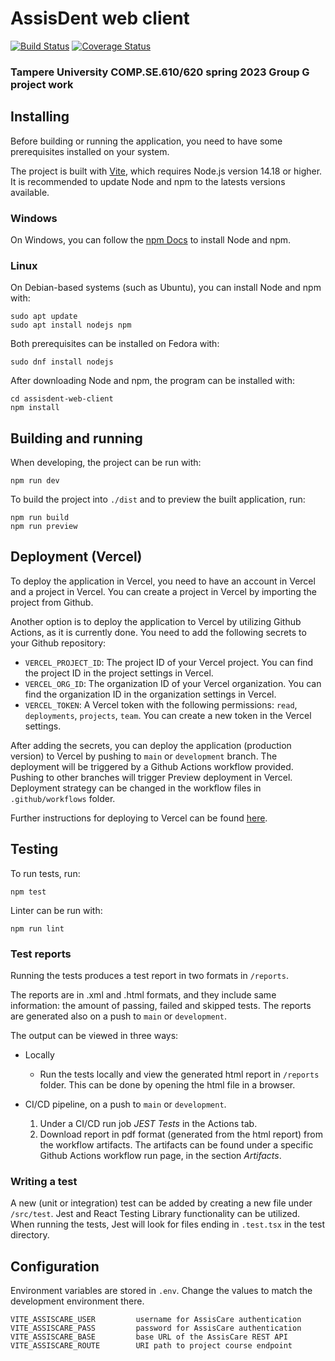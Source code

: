 # AssisDent web client

[![Build Status][ci-image]][ci-url]
[![Coverage Status](https://coveralls.io/repos/github/Turtiainen/assisdent-web-client-continuation/badge.svg?branch=Pipeline_test)](https://coveralls.io/github/Turtiainen/assisdent-web-client-continuation?branch=main)

### Tampere University COMP.SE.610/620 spring 2023 Group G project work

## Installing
Before building or running the application, you need to have some prerequisites
installed on your system.

The project is built with [Vite](https://vitejs.dev/guide/), which requires Node.js version 14.18 or higher. It is recommended to update Node and npm to the latests versions available.

### Windows
On Windows, you can follow the [npm Docs](https://docs.npmjs.com/downloading-and-installing-node-js-and-npm) to install Node and npm.

### Linux
On Debian-based systems (such as Ubuntu), you can install Node and npm with:
```
sudo apt update
sudo apt install nodejs npm
```
Both prerequisites can be installed on Fedora with:
```
sudo dnf install nodejs
```

After downloading Node and npm, the program can be installed with:
```
cd assisdent-web-client
npm install
```

## Building and running
When developing, the project can be run with:
```
npm run dev
```
To build the project into `./dist` and to preview the built application, run:
```
npm run build
npm run preview
```

## Deployment (Vercel)

To deploy the application in Vercel, you need to have an account in Vercel and a project in Vercel. You can create a project in Vercel by importing the project from Github.

Another option is to deploy the application to Vercel by utilizing Github Actions, as it is currently done. You need to add the following secrets to your Github repository:

- `VERCEL_PROJECT_ID`: The project ID of your Vercel project. You can find the project ID in the project settings in Vercel.
- `VERCEL_ORG_ID`: The organization ID of your Vercel organization. You can find the organization ID in the organization settings in Vercel.
- `VERCEL_TOKEN`: A Vercel token with the following permissions: `read`, `deployments`, `projects`, `team`. You can create a new token in the Vercel settings.

After adding the secrets, you can deploy the application (production version) to Vercel by pushing to `main` or `development` branch. The deployment will be triggered by a Github Actions workflow provided.
Pushing to other branches will trigger Preview deployment in Vercel. Deployment strategy can be changed in the workflow files in `.github/workflows` folder.

Further instructions for deploying to Vercel can be found [here](https://vercel.com/guides/how-can-i-use-github-actions-with-vercel).

## Testing
To run tests, run:
```
npm test
```
Linter can be run with:
```
npm run lint
```

### Test reports

Running the tests produces a test report in two formats in `/reports`. 

The reports are in .xml and .html formats,
and they include same information: the amount of passing, failed and skipped tests. The reports are
generated also on a push to `main` or `development`. 

The output can be viewed in three ways:

- Locally
  - Run the tests locally and view the generated html report in `/reports` folder. This can be done by opening the html file in a browser.

- CI/CD pipeline, on a push to `main` or `development`.
  1. Under a CI/CD run job *JEST Tests* in the Actions tab.
  2. Download report in pdf format (generated from the html report) from the workflow artifacts. The artifacts can be found under a specific Github Actions workflow run page, in the section *Artifacts*.

### Writing a test

A new (unit or integration) test can be added by creating a new file under
`/src/test`. Jest and React Testing Library functionality can be utilized.
When running the tests, Jest will look for files ending in `.test.tsx` in
the test directory.

## Configuration
Environment variables are stored in `.env`. Change the values to match
the development environment there.
```
VITE_ASSISCARE_USER         username for AssisCare authentication
VITE_ASSISCARE_PASS         password for AssisCare authentication
VITE_ASSISCARE_BASE         base URL of the AssisCare REST API
VITE_ASSISCARE_ROUTE        URI path to project course endpoint
```

[ci-image]: https://github.com/Turtiainen/assisdent-web-client-continuation/actions/workflows/preview.yaml/badge.svg
[ci-url]: https://github.com/Turtiainen/assisdent-web-client-continuation/actions?workflow=Test